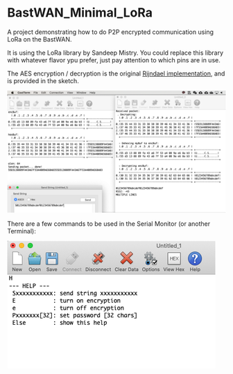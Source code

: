 # BastWAN_Minimal_LoRa

A project demonstrating how to do P2P encrypted communication using LoRa on the BastWAN.

It is using the LoRa library by Sandeep Mistry. You could replace this library with whatever flavor ypu prefer, just pay attention to which pins are in use.

The AES encryption / decryption is the original [Rijndael implementation](http://efgh.com/software/rijndael.htm), and is provided in the sketch. 

![Test](LoRaTest.png)

There are a few commands to be used in the Serial Monitor (or another Terminal):

![Help](Help.png)